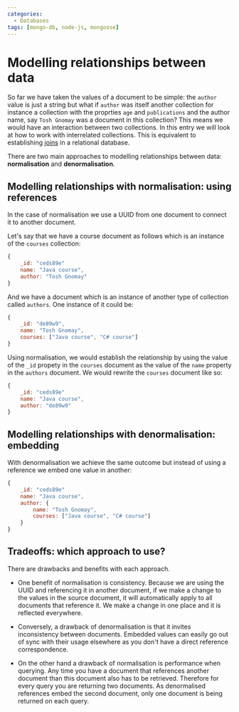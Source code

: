 ```yaml
---
categories:
  - Databases
tags: [mongo-db, node-js, mongoose]
---
```


# Modelling relationships between data

So far we have taken the values of a document to be simple: the `author` value is just a string but what if `author` was itself another collection for instance a collection with the proprties `age` and `publications` and the author name, say `Tosh Gnomay` was a document in this collection? This means we would have an interaction between two collections. In this entry we will look at how to work with interrelated collections. This is equivalent to establishing [joins](/Databases/SQL/10_Joins.md) in a relational database.

There are two main approaches to modelling relationships between data: **normalisation** and **denormalisation**.

## Modelling relationships with normalisation: using references

In the case of normalisation we use a UUID from one document to connect it to another document.

Let's say that we have a course document as follows which is an instance of the `courses` collection:

```js
{
    _id: "ceds89e"
    name: "Java course",
    author: "Tosh Gnomay"
}
```

And we have a document which is an instance of another type of collection called `authors`. One instance of it could be:

```js
{
    _id: "de89w9",
    name: "Tosh Gnomay",
    courses: ["Java course", "C# course"]
}
```

Using normalisation, we would establish the relationship by using the value of the `_id` propety in the `courses` document as the value of the `name` property in the `authors` document. We would rewrite the `courses` document like so:

```js
{
    _id: "ceds89e"
    name: "Java course",
    author: "de89w9"
}
```

## Modelling relationships with denormalisation: embedding

With denormalisation we achieve the same outcome but instead of using a reference we embed one value in another:

```js
{
    _id: "ceds89e"
    name: "Java course",
    author: {
        name: "Tosh Gnomay",
        courses: ["Java course", "C# course"]
    }
}
```

## Tradeoffs: which approach to use?

There are drawbacks and benefits with each approach.

- One benefit of normalisation is consistency. Because we are using the UUID and referencing it in another document, if we make a change to the values in the source document, it will automatically apply to all documents that reference it. We make a change in one place and it is reflected everywhere.

- Conversely, a drawback of denormalisation is that it invites inconsistency between documents. Embedded values can easily go out of sync with their usage elsewhere as you don't have a direct reference correspondence.

- On the other hand a drawback of normalisation is performance when querying. Any time you have a document that references another document than this document also has to be retrieved. Therefore for every query you are returning two documents. As denormalised references embed the second document, only one document is being returned on each query.
